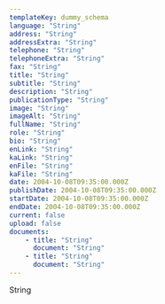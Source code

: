```yaml
---
templateKey: dummy_schema
language: "String"
address: "String"
addressExtra: "String"
telephone: "String"
telephoneExtra: "String"
fax: "String"
title: "String"
subtitle: "String"
description: "String"
publicationType: "String"
image: "String"
imageAlt: "String"
fullName: "String"
role: "String"
bio: "String"
enLink: "String"
kaLink: "String"
enFile: "String"
kaFile: "String"
date: 2004-10-08T09:35:00.000Z
publishDate: 2004-10-08T09:35:00.000Z
startDate: 2004-10-08T09:35:00.000Z
endDate: 2004-10-08T09:35:00.000Z
current: false
upload: false
documents:
    - title: "String"
      document: "String"
    - title: "String"
      document: "String"
---
```

String
